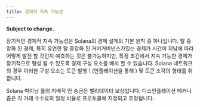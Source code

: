 ```yaml
---
title: 경제적 지속 가능성
---
```


**Subject to change.**

장기적인 경제적 지속 가능성은 Solana의 경제 설계의 기본 원칙 중 하나입니다. 탈 중앙화 된 경제, 특히 유연한 탈 중앙화 된 거버거버넌스가있는 경제가 시간이 지남에 따라 어떻게 발전 할 것인지 예측하는 것은 불가능하지만, 특정 조건에서 지속 가능한 경제가 장기적으로 형성 될 수 있도록 경제 구성 요소를 배치 할 수 있습니다. Solana 네트워크의 경우 이러한 구성 요소는 토큰 발행 \ (인플레이션을 통해 \) 및 토큰 소각의 형태를 취합니다.

Solana 마이닝 풀의 지배적 인 송금은 밸리데이터 보상입니다. 디스인플레이션 메커니즘은 각 거래 수수료의 일정 비율로 프로토콜에 지정되고 조정됩니다.
